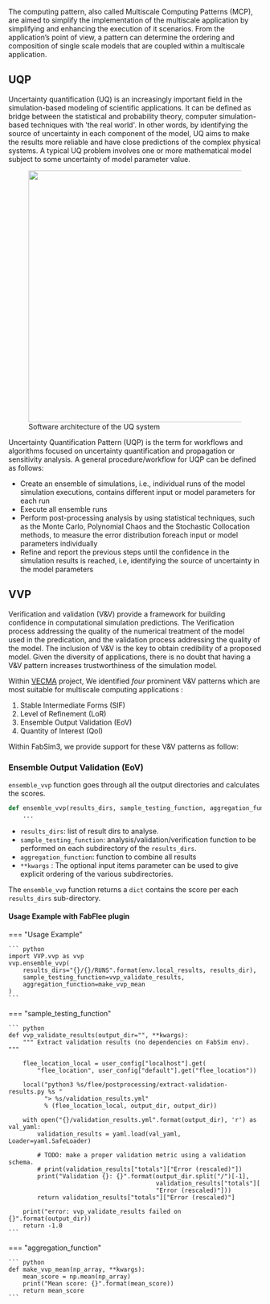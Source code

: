 
The computing pattern, also called Multiscale Computing Patterns (MCP), are aimed to simplify the implementation of the multiscale application by simplifying and enhancing the execution of it scenarios. From the application’s point of view, a pattern can determine the ordering and composition of single scale models that are coupled within a multiscale application.

## UQP
Uncertainty quantification (UQ) is an increasingly important field in the simulation-based modeling of scientific applications. It can be defined as bridge between the statistical and probability theory, computer simulation-based techniques with 'the real world'. In other words, by identifying the source of uncertainty in each component of the model, UQ aims to make the results more reliable and have close predictions of the complex physical systems. A typical UQ problem involves one or more mathematical model subject to some uncertainty of model parameter value.


<figure>
   <img src="../images/UQ_pattern_system.png" width="500"> 
   Software architecture of the UQ system
</figure>


Uncertainty Quantification Pattern (UQP) is the term for workflows and algorithms focused on uncertainty quantification and propagation or sensitivity analysis. A general procedure/workflow for UQP can be defined as follows:

* Create an ensemble of simulations, i.e., individual runs of the model simulation executions, contains different input or model parameters for each run
* Execute all ensemble runs
* Perform post-processing analysis by using statistical techniques, such as the Monte Carlo, Polynomial  Chaos  and  the  Stochastic  Collocation  methods, to measure the error distribution foreach input or model parameters individually
* Refine and report the previous steps until the confidence in the simulation results is reached, i.e, identifying the source of uncertainty in the model parameters

## VVP

Verification and validation (V&V) provide a framework for building confidence in computational simulation predictions. The Verification process addressing the quality of the numerical treatment of the model used in the predication, and the validation process addressing the quality of the model. The inclusion of V&V is the key to obtain credibility of a proposed model. Given the diversity of applications, there is no doubt that having a V&V pattern  increases trustworthiness of the simulation model. 

Within [VECMA](https://www.vecma.eu/) project,  We identified *four* prominent V&V patterns which are most suitable for multiscale computing applications :

1. Stable Intermediate Forms (SIF)
2. Level of Refinement (LoR)
3. Ensemble Output Validation (EoV)
4. Quantity of Interest (QoI)

Within FabSim3, we provide support for these V&V patterns as follow:

### Ensemble Output Validation (EoV)

`ensemble_vvp` function goes through all the output directories and calculates the scores.
```python
def ensemble_vvp(results_dirs, sample_testing_function, aggregation_function, **kwargs)
	...
```

* `results_dirs`: list of result dirs to analyse.
* `sample_testing_function`: analysis/validation/verification function to be performed on each subdirectory of the `results_dirs`.
* `aggregation_function`: function to combine all results
* `**kwargs` : The optional input items parameter can be used to give explicit ordering of the various subdirectories.

The `ensemble_vvp` function returns a `dict` contains the score per each `results_dirs` sub-directory.

#### Usage Example with FabFlee plugin

=== "Usage Example"

    ``` python
    import VVP.vvp as vvp
    vvp.ensemble_vvp(
        results_dirs="{}/{}/RUNS".format(env.local_results, results_dir),
        sample_testing_function=vvp_validate_results,
        aggregation_function=make_vvp_mean
    )
    ```

=== "sample_testing_function"

    ``` python
	def vvp_validate_results(output_dir="", **kwargs):
	    """ Extract validation results (no dependencies on FabSim env). """

	    flee_location_local = user_config["localhost"].get(
	        "flee_location", user_config["default"].get("flee_location"))

	    local("python3 %s/flee/postprocessing/extract-validation-results.py %s "
	          "> %s/validation_results.yml"
	          % (flee_location_local, output_dir, output_dir))

	    with open("{}/validation_results.yml".format(output_dir), 'r') as val_yaml:
	        validation_results = yaml.load(val_yaml, Loader=yaml.SafeLoader)

	        # TODO: make a proper validation metric using a validation schema.
	        # print(validation_results["totals"]["Error (rescaled)"])
	        print("Validation {}: {}".format(output_dir.split("/")[-1],
	                                         validation_results["totals"][
	                                         "Error (rescaled)"]))
	        return validation_results["totals"]["Error (rescaled)"]

	    print("error: vvp_validate_results failed on {}".format(output_dir))
	    return -1.0    
    ```

=== "aggregation_function"

    ``` python
	def make_vvp_mean(np_array, **kwargs):
	    mean_score = np.mean(np_array)
	    print("Mean score: {}".format(mean_score))
	    return mean_score
    ```
